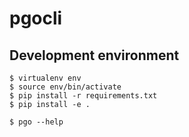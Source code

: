 # pgocli

## Development environment

```shell
$ virtualenv env
$ source env/bin/activate
$ pip install -r requirements.txt
$ pip install -e .

$ pgo --help
```
